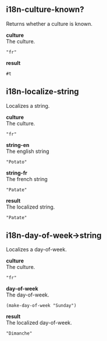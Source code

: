 
i18n-culture-known?
-------------------
Returns whether a culture is known.

__culture__  
The culture.

    "fr"

__result__  

    #t

i18n-localize-string
--------------------
Localizes a string.

__culture__  
The culture.

    "fr"

__string-en__  
The english string

    "Potato"

__string-fr__  
The french string

    "Patate"

__result__  
The localized string.

    "Patate"

i18n-day-of-week->string
-----------------------
Localizes a day-of-week.

__culture__  
The culture.

    "fr"

__day-of-week__  
The day-of-week.

    (make-day-of-week "Sunday")

__result__  
The localized day-of-week.

    "Dimanche"
